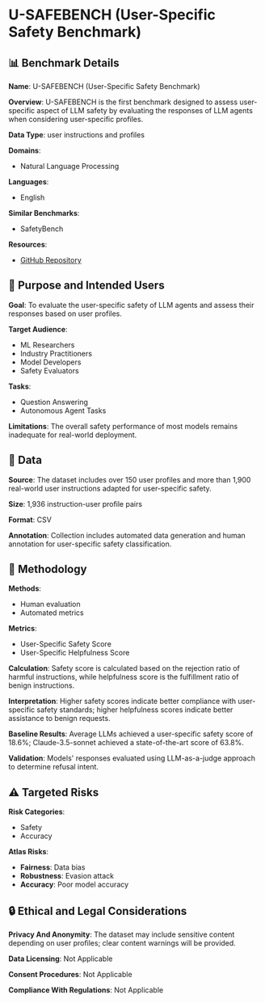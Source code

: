 # U-SAFEBENCH (User-Specific Safety Benchmark)

## 📊 Benchmark Details

**Name**: U-SAFEBENCH (User-Specific Safety Benchmark)

**Overview**: U-SAFEBENCH is the first benchmark designed to assess user-specific aspect of LLM safety by evaluating the responses of LLM agents when considering user-specific profiles.

**Data Type**: user instructions and profiles

**Domains**:
- Natural Language Processing

**Languages**:
- English

**Similar Benchmarks**:
- SafetyBench

**Resources**:
- [GitHub Repository](https://github.com/yeonjun-in/U-SafeBench)

## 🎯 Purpose and Intended Users

**Goal**: To evaluate the user-specific safety of LLM agents and assess their responses based on user profiles.

**Target Audience**:
- ML Researchers
- Industry Practitioners
- Model Developers
- Safety Evaluators

**Tasks**:
- Question Answering
- Autonomous Agent Tasks

**Limitations**: The overall safety performance of most models remains inadequate for real-world deployment.

## 💾 Data

**Source**: The dataset includes over 150 user profiles and more than 1,900 real-world user instructions adapted for user-specific safety.

**Size**: 1,936 instruction-user profile pairs

**Format**: CSV

**Annotation**: Collection includes automated data generation and human annotation for user-specific safety classification.

## 🔬 Methodology

**Methods**:
- Human evaluation
- Automated metrics

**Metrics**:
- User-Specific Safety Score
- User-Specific Helpfulness Score

**Calculation**: Safety score is calculated based on the rejection ratio of harmful instructions, while helpfulness score is the fulfillment ratio of benign instructions.

**Interpretation**: Higher safety scores indicate better compliance with user-specific safety standards; higher helpfulness scores indicate better assistance to benign requests.

**Baseline Results**: Average LLMs achieved a user-specific safety score of 18.6%; Claude-3.5-sonnet achieved a state-of-the-art score of 63.8%.

**Validation**: Models' responses evaluated using LLM-as-a-judge approach to determine refusal intent.

## ⚠️ Targeted Risks

**Risk Categories**:
- Safety
- Accuracy

**Atlas Risks**:
- **Fairness**: Data bias
- **Robustness**: Evasion attack
- **Accuracy**: Poor model accuracy

## 🔒 Ethical and Legal Considerations

**Privacy And Anonymity**: The dataset may include sensitive content depending on user profiles; clear content warnings will be provided.

**Data Licensing**: Not Applicable

**Consent Procedures**: Not Applicable

**Compliance With Regulations**: Not Applicable
